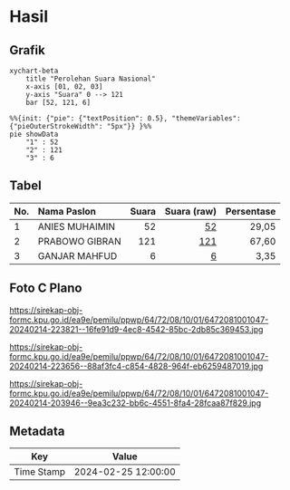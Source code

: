 # Hasil

## Grafik

```mermaid
xychart-beta
    title "Perolehan Suara Nasional"
    x-axis [01, 02, 03]
    y-axis "Suara" 0 --> 121
    bar [52, 121, 6]
```

```mermaid
%%{init: {"pie": {"textPosition": 0.5}, "themeVariables": {"pieOuterStrokeWidth": "5px"}} }%%
pie showData
    "1" : 52
    "2" : 121
    "3" : 6
```

## Tabel

| No. | Nama Paslon    | Suara | Suara (raw) | Persentase |
|:--- |:-------------- | -----:| -----------:| ----------:|
| 1   | ANIES MUHAIMIN | 52    | [52][p-1]   | 29,05      |
| 2   | PRABOWO GIBRAN | 121   | [121][p-2]  | 67,60      |
| 3   | GANJAR MAHFUD  | 6     | [6][p-3]    | 3,35       |


[p-1]: https://github.com/gigit-pemilu/pemilu-2024/blob/main/pilpres/hitung-suara/sub/64-kalimantan-timur/sub/72-kota-samarinda/sub/08-sungai-pinang/sub/1001-temindung-permai/sub/047-tps/sub/paslon-1.txt
[p-2]: https://github.com/gigit-pemilu/pemilu-2024/blob/main/pilpres/hitung-suara/sub/64-kalimantan-timur/sub/72-kota-samarinda/sub/08-sungai-pinang/sub/1001-temindung-permai/sub/047-tps/sub/paslon-2.txt
[p-3]: https://github.com/gigit-pemilu/pemilu-2024/blob/main/pilpres/hitung-suara/sub/64-kalimantan-timur/sub/72-kota-samarinda/sub/08-sungai-pinang/sub/1001-temindung-permai/sub/047-tps/sub/paslon-3.txt

## Foto C Plano

https://sirekap-obj-formc.kpu.go.id/ea9e/pemilu/ppwp/64/72/08/10/01/6472081001047-20240214-223821--16fe91d9-4ec8-4542-85bc-2db85c369453.jpg

https://sirekap-obj-formc.kpu.go.id/ea9e/pemilu/ppwp/64/72/08/10/01/6472081001047-20240214-223656--88af3fc4-c854-4828-964f-eb6259487019.jpg

https://sirekap-obj-formc.kpu.go.id/ea9e/pemilu/ppwp/64/72/08/10/01/6472081001047-20240214-203946--9ea3c232-bb6c-4551-8fa4-28fcaa87f829.jpg


## Metadata

| Key        | Value               |
| ---------- | ------------------- |
| Time Stamp | 2024-02-25 12:00:00 |




